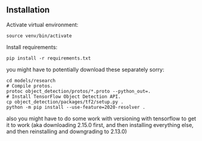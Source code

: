 ## Installation

Activate virtual environment:
```
source venv/bin/activate
```

Install requirements:
```
pip install -r requirements.txt
```

you might have to potentially download these separately sorry:
```
cd models/research
# Compile protos.
protoc object_detection/protos/*.proto --python_out=.
# Install TensorFlow Object Detection API.
cp object_detection/packages/tf2/setup.py .
python -m pip install --use-feature=2020-resolver .
```

also you might have to do some work with versioning with tensorflow to get it to work (aka downloading 2.15.0 first, and then installing everything else, and then reinstalling and downgrading to 2.13.0)